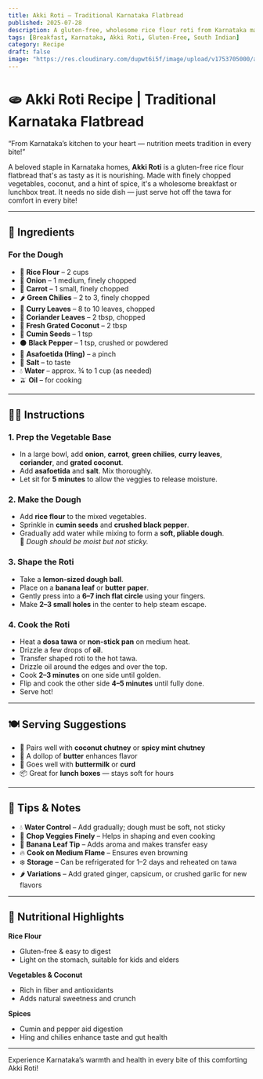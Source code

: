 ```yaml
---
title: Akki Roti – Traditional Karnataka Flatbread  
published: 2025-07-28  
description: A gluten-free, wholesome rice flour roti from Karnataka made with fresh veggies and spices. A delicious, healthy flatbread that's perfect for any meal!  
tags: [Breakfast, Karnataka, Akki Roti, Gluten-Free, South Indian]  
category: Recipe  
draft: false  
image: "https://res.cloudinary.com/dupwt6i5f/image/upload/v1753705000/akki_roti_karnataka.jpg"  
---
```


# 🫓 Akki Roti Recipe | Traditional Karnataka Flatbread

“From Karnataka’s kitchen to your heart — nutrition meets tradition in every bite!”

A beloved staple in Karnataka homes, **Akki Roti** is a gluten-free rice flour flatbread that's as tasty as it is nourishing. Made with finely chopped vegetables, coconut, and a hint of spice, it's a wholesome breakfast or lunchbox treat. It needs no side dish — just serve hot off the tawa for comfort in every bite!

---

## 🛒 Ingredients

### For the Dough

- 🍚 **Rice Flour** – 2 cups  
- 🧅 **Onion** – 1 medium, finely chopped  
- 🥕 **Carrot** – 1 small, finely chopped  
- 🌶️ **Green Chilies** – 2 to 3, finely chopped  
- 🌿 **Curry Leaves** – 8 to 10 leaves, chopped  
- 🌱 **Coriander Leaves** – 2 tbsp, chopped  
- 🥥 **Fresh Grated Coconut** – 2 tbsp  
- 🌰 **Cumin Seeds** – 1 tsp  
- ⚫ **Black Pepper** – 1 tsp, crushed or powdered  
- 🌟 **Asafoetida (Hing)** – a pinch  
- 🧂 **Salt** – to taste  
- 💧 **Water** – approx. ¾ to 1 cup (as needed)  
- 🫒 **Oil** – for cooking

---

## 👩‍🍳 Instructions

### 1. Prep the Vegetable Base
- In a large bowl, add **onion**, **carrot**, **green chilies**, **curry leaves**, **coriander**, and **grated coconut**.  
- Add **asafoetida** and **salt**. Mix thoroughly.  
- Let sit for **5 minutes** to allow the veggies to release moisture.

### 2. Make the Dough
- Add **rice flour** to the mixed vegetables.  
- Sprinkle in **cumin seeds** and **crushed black pepper**.  
- Gradually add water while mixing to form a **soft, pliable dough**.  
  🔸 *Dough should be moist but not sticky.*

### 3. Shape the Roti
- Take a **lemon-sized dough ball**.  
- Place on a **banana leaf** or **butter paper**.  
- Gently press into a **6–7 inch flat circle** using your fingers.  
- Make **2–3 small holes** in the center to help steam escape.

### 4. Cook the Roti
- Heat a **dosa tawa** or **non-stick pan** on medium heat.  
- Drizzle a few drops of **oil**.  
- Transfer shaped roti to the hot tawa.  
- Drizzle oil around the edges and over the top.  
- Cook **2–3 minutes** on one side until golden.  
- Flip and cook the other side **4–5 minutes** until fully done.  
- Serve hot!

---

## 🍽️ Serving Suggestions

- 🥥 Pairs well with **coconut chutney** or **spicy mint chutney**  
- 🧈 A dollop of **butter** enhances flavor  
- 🥛 Goes well with **buttermilk** or **curd**  
- 📦 Great for **lunch boxes** — stays soft for hours

---

## 🌟 Tips & Notes

- 💧 **Water Control** – Add gradually; dough must be soft, not sticky  
- 🔪 **Chop Veggies Finely** – Helps in shaping and even cooking  
- 🍃 **Banana Leaf Tip** – Adds aroma and makes transfer easy  
- 🔥 **Cook on Medium Flame** – Ensures even browning  
- ❄️ **Storage** – Can be refrigerated for 1–2 days and reheated on tawa  
- 🌶️ **Variations** – Add grated ginger, capsicum, or crushed garlic for new flavors

---

## 🥦 Nutritional Highlights

**Rice Flour**  
- Gluten-free & easy to digest  
- Light on the stomach, suitable for kids and elders

**Vegetables & Coconut**  
- Rich in fiber and antioxidants  
- Adds natural sweetness and crunch

**Spices**  
- Cumin and pepper aid digestion  
- Hing and chilies enhance taste and gut health

---

Experience Karnataka’s warmth and health in every bite of this comforting Akki Roti!
